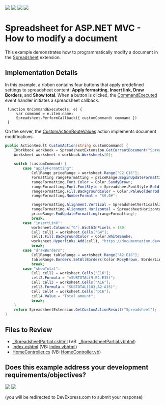 <!-- default badges list -->
![](https://img.shields.io/endpoint?url=https://codecentral.devexpress.com/api/v1/VersionRange/192545604/19.2.3%2B)
[![](https://img.shields.io/badge/Open_in_DevExpress_Support_Center-FF7200?style=flat-square&logo=DevExpress&logoColor=white)](https://supportcenter.devexpress.com/ticket/details/T828671)
[![](https://img.shields.io/badge/📖_How_to_use_DevExpress_Examples-e9f6fc?style=flat-square)](https://docs.devexpress.com/GeneralInformation/403183)
[![](https://img.shields.io/badge/💬_Leave_Feedback-feecdd?style=flat-square)](#does-this-example-address-your-development-requirementsobjectives)
<!-- default badges end -->
# Spreadsheet for ASP.NET MVC - How to modify a document

This example demonstrates how to programmatically modify a document in the [Spreadsheet](https://docs.devexpress.com/AspNetMvc/17113/components/spreadsheet) extension.

## Implementation Details

In this example, a ribbon contains four buttons that apply predefined settings to spreadsheet content: **Apply formatting**, **Insert link**, **Draw Borders**, and **Show total**. When a button is clicked, the [CommandExecuted](https://docs.devexpress.com/AspNet/js-ASPxClientRibbon.CommandExecuted) event handler initiates a spreadsheet callback. 

```jscript
 function OnCommandExecuted(s, e) {
     var command = e.item.name;
     Spreadsheet.PerformCallback({ customCommand: command })
 }
```

On the server, the [CustomActionRouteValues](https://docs.devexpress.com/AspNet/DevExpress.Web.Mvc.SpreadsheetSettings.CustomActionRouteValues) action implements document modifications.
 
```csharp
public ActionResult CustomAction(string customCommand) {
    IWorkbook workbook = SpreadsheetExtension.GetCurrentDocument("Spreadsheet");
    Worksheet worksheet = workbook.Worksheets[0];
   
    switch (customCommand) {
        case "applyFormatting":
            CellRange priceRange = worksheet.Range["C2:C15"];
            Formatting rangeFormatting = priceRange.BeginUpdateFormatting();
            rangeFormatting.Font.Color = Color.SandyBrown;
            rangeFormatting.Font.FontStyle = SpreadsheetFontStyle.Bold;
            rangeFormatting.Fill.BackgroundColor = Color.PaleGoldenrod;
            rangeFormatting.NumberFormat = "$0.0#";

            rangeFormatting.Alignment.Vertical = SpreadsheetVerticalAlignment.Center;
            rangeFormatting.Alignment.Horizontal = SpreadsheetHorizontalAlignment.Center;
            priceRange.EndUpdateFormatting(rangeFormatting);
            break;
        case "insertLink":
            worksheet.Columns["G"].WidthInPixels = 180;
            Cell cell1 = worksheet.Cells["G4"];
            cell1.Fill.BackgroundColor = Color.WhiteSmoke;
            worksheet.Hyperlinks.Add(cell1, "https://documentation.devexpress.com/OfficeFileAPI/14912/Spreadsheet-Document-API", true, "Spreadsheet Document API");
            break;
        case "drawBorders":
            CellRange tableRange = worksheet.Range["A2:E16"];
            tableRange.Borders.SetAllBorders(Color.RosyBrown, BorderLineStyle.Hair);
            break;
        case "showTotal":
            Cell cell2 = worksheet.Cells["E16"];
            cell2.Formula = "=SUBTOTAL(9,E2:E15)";
            Cell cell3 = worksheet.Cells["A16"];
            cell3.Formula = "SUBTOTAL(103,A2:A15)";
            Cell cell4 = worksheet.Cells["D16"];
            cell4.Value = "Total amount";
            break;
    }
    return SpreadsheetExtension.GetCustomActionResult("Spreadsheet");
}
```

## Files to Review

* [_SpreadsheetPartial.cshtml](./CS/DXWebApplication1/Views/Home/Index.cshtml) (VB: [_SpreadsheetPartial.vbhtml](./VB/DXWebApplication1/Views/Home/Index.vbhtml))
* [Index.cshtml](./CS/DXWebApplication1/Views/Home/Index.cshtml) (VB: [Index.vbhtml](./VB/DXWebApplication1/Views/Home/Index.vbhtml))
* [HomeController.cs](./CS/DXWebApplication1/Controllers/HomeController.cs) (VB: [HomeController.vb](./VB/DXWebApplication1/Controllers/HomeController.vb))

<!-- feedback -->
## Does this example address your development requirements/objectives?

[<img src="https://www.devexpress.com/support/examples/i/yes-button.svg"/>](https://www.devexpress.com/support/examples/survey.xml?utm_source=github&utm_campaign=asp-net-mvc-spreadsheet-modify-document&~~~was_helpful=yes) [<img src="https://www.devexpress.com/support/examples/i/no-button.svg"/>](https://www.devexpress.com/support/examples/survey.xml?utm_source=github&utm_campaign=asp-net-mvc-spreadsheet-modify-document&~~~was_helpful=no)

(you will be redirected to DevExpress.com to submit your response)
<!-- feedback end -->
